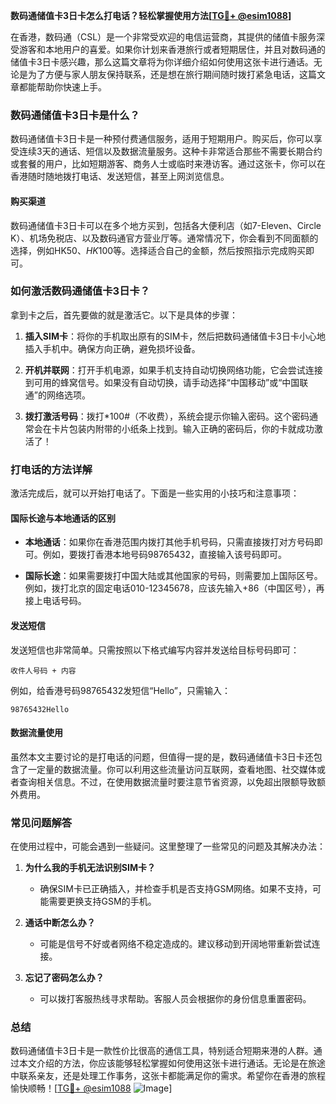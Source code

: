 **数码通储值卡3日卡怎么打电话？轻松掌握使用方法[[TG💪+ @esim1088](https://t.me/s/esim1088)]**

在香港，数码通（CSL）是一个非常受欢迎的电信运营商，其提供的储值卡服务深受游客和本地用户的喜爱。如果你计划来香港旅行或者短期居住，并且对数码通的储值卡3日卡感兴趣，那么这篇文章将为你详细介绍如何使用这张卡进行通话。无论是为了方便与家人朋友保持联系，还是想在旅行期间随时拨打紧急电话，这篇文章都能帮助你快速上手。

### 数码通储值卡3日卡是什么？

数码通储值卡3日卡是一种预付费通信服务，适用于短期用户。购买后，你可以享受连续3天的通话、短信以及数据流量服务。这种卡非常适合那些不需要长期合约或套餐的用户，比如短期游客、商务人士或临时来港访客。通过这张卡，你可以在香港随时随地拨打电话、发送短信，甚至上网浏览信息。

#### 购买渠道

数码通储值卡3日卡可以在多个地方买到，包括各大便利店（如7-Eleven、Circle K）、机场免税店、以及数码通官方营业厅等。通常情况下，你会看到不同面额的选择，例如HK$50、HK$100等。选择适合自己的金额，然后按照指示完成购买即可。

### 如何激活数码通储值卡3日卡？

拿到卡之后，首先要做的就是激活它。以下是具体的步骤：

1. **插入SIM卡**：将你的手机取出原有的SIM卡，然后把数码通储值卡3日卡小心地插入手机中。确保方向正确，避免损坏设备。
   
2. **开机并联网**：打开手机电源，如果手机支持自动切换网络功能，它会尝试连接到可用的蜂窝信号。如果没有自动切换，请手动选择“中国移动”或“中国联通”的网络选项。

3. **拨打激活号码**：拨打*100#（不收费），系统会提示你输入密码。这个密码通常会在卡片包装内附带的小纸条上找到。输入正确的密码后，你的卡就成功激活了！

### 打电话的方法详解

激活完成后，就可以开始打电话了。下面是一些实用的小技巧和注意事项：

#### 国际长途与本地通话的区别

- **本地通话**：如果你在香港范围内拨打其他手机号码，只需直接拨打对方号码即可。例如，要拨打香港本地号码98765432，直接输入该号码即可。
  
- **国际长途**：如果需要拨打中国大陆或其他国家的号码，则需要加上国际区号。例如，拨打北京的固定电话010-12345678，应该先输入+86（中国区号），再接上电话号码。

#### 发送短信

发送短信也非常简单。只需按照以下格式编写内容并发送给目标号码即可：
```
收件人号码 + 内容
```
例如，给香港号码98765432发短信“Hello”，只需输入：
```
98765432Hello
```

#### 数据流量使用

虽然本文主要讨论的是打电话的问题，但值得一提的是，数码通储值卡3日卡还包含了一定量的数据流量。你可以利用这些流量访问互联网，查看地图、社交媒体或者查询相关信息。不过，在使用数据流量时要注意节省资源，以免超出限额导致额外费用。

### 常见问题解答

在使用过程中，可能会遇到一些疑问。这里整理了一些常见的问题及其解决办法：

1. **为什么我的手机无法识别SIM卡？**
   - 确保SIM卡已正确插入，并检查手机是否支持GSM网络。如果不支持，可能需要更换支持GSM的手机。

2. **通话中断怎么办？**
   - 可能是信号不好或者网络不稳定造成的。建议移动到开阔地带重新尝试连接。

3. **忘记了密码怎么办？**
   - 可以拨打客服热线寻求帮助。客服人员会根据你的身份信息重置密码。

### 总结

数码通储值卡3日卡是一款性价比很高的通信工具，特别适合短期来港的人群。通过本文介绍的方法，你应该能够轻松掌握如何使用这张卡进行通话。无论是在旅途中联系亲友，还是处理工作事务，这张卡都能满足你的需求。希望你在香港的旅程愉快顺畅！[[TG💪+ @esim1088](https://t.me/s/esim1088) ![Image](https://i.postimg.cc/4NQfJmqS/Snipaste-2025-05-13-00-14-12.png)]